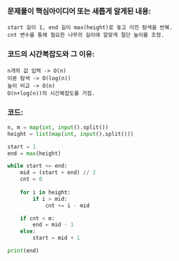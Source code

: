 ### 문제풀이 핵심아이디어 또는 새롭게 알게된 내용: 
    start 길이 1, end 길이 max(height)로 놓고 이진 탐색을 반복.
    cnt 변수를 통해 필요한 나무의 길이에 알맞게 절단 높이를 조정.

### 코드의 시간복잡도와 그 이유:
    n개의 값 입력 -> O(n)
    이분 탐색 -> O(log(n))
    높이 비교 -> O(n)
    O(n+log(n))의 시간복잡도를 가짐.


### 코드:
```python
n, m = map(int, input().split())
height = list(map(int, input().split()))

start = 1
end = max(height)

while start <= end:
    mid = (start + end) // 2
    cnt = 0
    
    for i in height:
        if i > mid:
            cnt += i - mid

    if cnt < m:
        end = mid - 1
    else:
        start = mid + 1

print(end)
```
